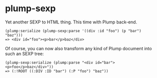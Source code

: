 plump-sexp
==========

Yet another SEXP to HTML thing. This time with Plump back-end.

    (plump:serialize (plump-sexp:parse '((div :id "foo") (p "bar") "baz")))
    => <div id="foo"><p>bar</p>baz</div>

Of course, you can now also transform any kind of Plump document into such an SEXP tree:

    (plump-sexp:serialize (plump:parse "<div id="bar"><p>foo</p>baz</div>"))
    => (:!ROOT ((:DIV :ID "bar") (:P "foo") "baz"))

